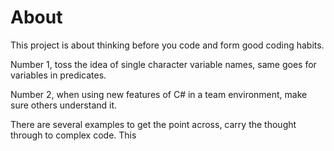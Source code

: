 ﻿# About

This project is about thinking before you code and form good coding habits.

Number 1, toss the idea of single character variable names, same goes for variables in predicates. 

Number 2, when using new features of C# in a team environment, make sure others understand it.

There are several examples to get the point across, carry the thought through to complex code. This 
